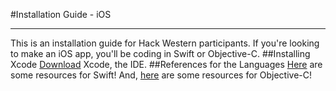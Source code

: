 #Installation Guide - iOS
***
This is an installation guide for Hack Western participants. If you're looking to make an iOS app, you'll be coding in Swift or Objective-C.
##Installing Xcode 
[Download](https://itunes.apple.com/us/app/xcode/id497799835?ls=1&mt=12) Xcode, the IDE.
##References for the Languages
[Here](https://developer.apple.com/swift/resources/) are some resources for Swift!
And, [here](https://developer.apple.com/library/ios/documentation/Cocoa/Conceptual/ProgrammingWithObjectiveC/Introduction/Introduction.html) are some resources for Objective-C!

